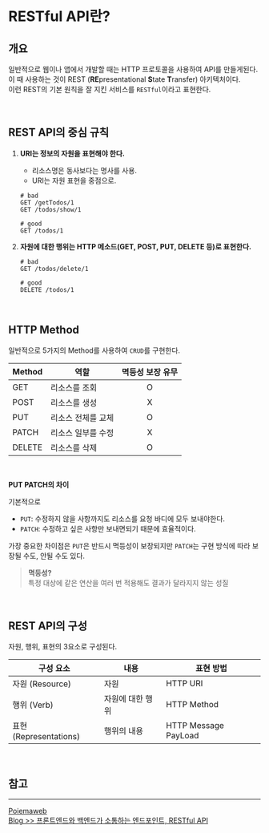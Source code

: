 # RESTful API란?

## **개요**

일반적으로 웹이나 앱에서 개발할 때는 HTTP 프로토콜을 사용하여 API를 만들게된다.  
이 때 사용하는 것이 REST (**RE**presentational **S**tate **T**ransfer) 아키텍처이다.  
이런 REST의 기본 원칙을 잘 지킨 서비스를 `RESTful`이라고 표현한다.

<br />

## **REST API의 중심 규칙**

1. **URI는 정보의 자원을 표현해야 한다.**

   - 리소스명은 동사보다는 명사를 사용.
   - URI는 자원 표현을 중점으로.

   ```
   # bad
   GET /getTodos/1
   GET /todos/show/1

   # good
   GET /todos/1
   ```

2. **자원에 대한 행위는 HTTP 메소드(GET, POST, PUT, DELETE 등)로 표현한다.**

   ```
   # bad
   GET /todos/delete/1

   # good
   DELETE /todos/1
   ```

<br />

## **HTTP Method**

일반적으로 5가지의 Method를 사용하여 `CRUD`를 구현한다.

| Method | 역할               | 멱등성 보장 유무 |
| ------ | ------------------ | :--------------: |
| GET    | 리소스를 조회      |        O         |
| POST   | 리소스를 생성      |        X         |
| PUT    | 리소스 전체를 교체 |        O         |
| PATCH  | 리소스 일부를 수정 |        X         |
| DELETE | 리소스를 삭제      |        O         |

<br />

**PUT PATCH의 차이**

기본적으로

- `PUT`: 수정하지 않을 사항까지도 리소스를 요청 바디에 모두 보내야한다.
- `PATCH`: 수정하고 싶은 사항만 보내면되기 때문에 효율적이다.

가장 중요한 차이점은 `PUT`은 반드시 멱등성이 보장되지만 `PATCH`는 구현 방식에 따라 보장될 수도, 안될 수도 있다.

> **멱등성?**  
> 특정 대상에 같은 연산을 여러 번 적용해도 결과가 달라지지 않는 성질

<br />

## **REST API의 구성**

자원, 행위, 표현의 3요소로 구성된다.

| 구성 요소              | 내용             | 표현 방법            |
| ---------------------- | ---------------- | -------------------- |
| 자원 (Resource)        | 자원             | HTTP URI             |
| 행위 (Verb)            | 자원에 대한 행위 | HTTP Method          |
| 표현 (Representations) | 행위의 내용      | HTTP Message PayLoad |

<br />

## **참고**

---

[Poiemaweb](https://poiemaweb.com/js-rest-api)  
[Blog >> 프론트엔드와 백엔드가 소통하는 엔드포인트, RESTful API](https://evan-moon.github.io/2020/04/07/about-restful-api/#http-%EB%A9%94%EC%86%8C%EB%93%9C%EB%A5%BC-%EC%82%AC%EC%9A%A9%ED%95%98%EC%97%AC-%EC%96%B4%EB%96%A4-%ED%96%89%EC%9C%84%EC%9D%B8%EC%A7%80-%ED%91%9C%ED%98%84%ED%95%98%EC%9E%90)
